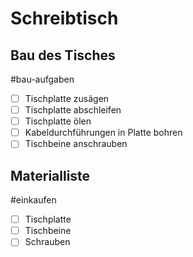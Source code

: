 # Schreibtisch

## Bau des Tisches
#bau-aufgaben

* [ ] Tischplatte zusägen
* [ ] Tischplatte abschleifen
* [ ] Tischplatte ölen
* [ ] Kabeldurchführungen in Platte bohren
* [ ] Tischbeine anschrauben

## Materialliste
#einkaufen

* [ ] Tischplatte
* [ ] Tischbeine
* [ ] Schrauben
